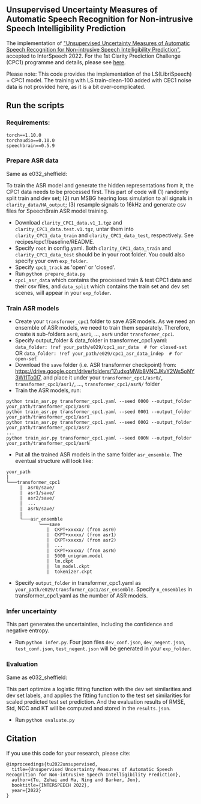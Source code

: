 ## Unsupervised Uncertainty Measures of Automatic Speech Recognition for Non-intrusive Speech Intelligibility Prediction
The implementation of ["Unsupervised Uncertainty Measures of Automatic Speech Recognition for Non-intrusive Speech Intelligibility Prediction"](https://arxiv.org/abs/2204.04288), accepted to InterSpeech 2022. For the 1st Clarity Prediction Challenge (CPC1) programme and details, please see [here](https://claritychallenge.github.io/clarity2022-workshop/programme.html).

Please note: This code provides the implementation of the LS(LibriSpeech) + CPC1 model. The training with LS train-clean-100 added with CEC1 noise data is not provided here, as it is a bit over-complicated.

## Run the scripts
### Requirements:
```
torch==1.10.0
torchaudio==0.10.0
speechbrain==0.5.9
```

### Prepare ASR data
Same as e032_sheffield:

To train the ASR model and generate the hidden representations from it, the CPC1 data needs to be processed first. This part of code will (1) randomly split train and dev set; (2) run MSBG hearing loss simulation to all signals in `clarity_data/HA_output`; (3) resample signals to 16kHz and generate csv files for SpeechBrain ASR model training.
- Download `clarity_CPC1_data.v1_1.tgz` and `clarity_CPC1_data.test.v1.tgz`, untar them into `clarity_CPC1_data_train` and `clarity_CPC1_data_test`, respectively. See recipes/cpc1/baseline/README.
- Specify `root` in config.yaml. Both `clarity_CPC1_data_train` and `clarity_CPC1_data_test` should be in your root folder. You could also specify your own `exp_folder`.
- Specify `cpc1_track` as 'open' or 'closed'.
- Run `python prepare_data.py`
- `cpc1_asr_data` which contains the processed train & test CPC1 data and their csv files, and `data_split` which contains the train set and dev set scenes, will appear in your `exp_folder`.

### Train ASR models
- Create your `transformer_cpc1` folder to save ASR models. As we need an ensemble of ASR models, we need to train them separately. Therefore, create `N` sub-folders `asr0`, `asr1`, ..., `asrN` under `transformer_cpc1`.
- Specify output_folder & data_folder in transformer_cpc1.yaml:
`data_folder: !ref your_path/e029/cpc1_asr_data  # for closed-set`
OR
`data_folder: !ref your_path/e029/cpc1_asr_data_indep  # for open-set`
- Download the `save` folder (i.e. ASR transformer checkpoint) from: https://drive.google.com/drive/folders/1ZudxqMWb8VNCJKvY2Ws5oNY3WI1To0I7, and place it under your `transformer_cpc1/asr0/`, `transformer_cpc1/asr1/`, ..., `transformer_cpc1/asrN/` folder
- Train the ASR models, run:
```
python train_asr.py transformer_cpc1.yaml --seed 0000 --output_folder your_path/transformer_cpc1/asr0
python train_asr.py transformer_cpc1.yaml --seed 0001 --output_folder your_path/transformer_cpc1/asr1
python train_asr.py transformer_cpc1.yaml --seed 0002 --output_folder your_path/transformer_cpc1/asr2
...
python train_asr.py transformer_cpc1.yaml --seed 000N --output_folder your_path/transformer_cpc1/asrN
```
- Put all the trained ASR models in the same folder `asr_ensemble`. The eventual structure will look like:
```text
your_path
|
└───transformer_cpc1
     |  asr0/save/
     |  asr1/save/
     |  asr2/save/
     |  ...
     |  asrN/save/
     |
     └───asr_ensemble
            └───save
               |  CKPT+xxxxx/ (from asr0)
               |  CKPT+xxxxx/ (from asr1)
               |  CKPT+xxxxx/ (from asr2)
               |  ...
               |  CKPT+xxxxx/ (from asrN)
               |  5000_unigram.model
               |  lm.ckpt
               |  lm_model.ckpt
               |  tokenizer.ckpt
```
- Specify `output_folder` in transformer_cpc1.yaml as `your_path/e029/transformer_cpc1/asr_ensemble`. Specify `n_ensembles`  in transformer_cpc1.yaml as the number of ASR models.

### Infer uncertainty
This part generates the uncertainties, including the confidence and negative entropy.
- Run `python infer.py`. Four json files `dev_conf.json`, `dev_negent.json`, `test_conf.json`, `test_negent.json` will be generated in your `exp_folder`.

### Evaluation
Same as e032_sheffield:

This part optimize a logistic fitting function with the dev set similarities and dev set labels, and applies the fitting function to the test set similarities for scaled predicted test set prediction. And the evaluation results of RMSE, Std, NCC and KT will be computed and stored in the `results.json`.
- Run `python evaluate.py`

## Citation
If you use this code for your research, please cite:
```text
@inproceedings{tu2022unsupervised,
  title={Unsupervised Uncertainty Measures of Automatic Speech Recognition for Non-intrusive Speech Intelligibility Prediction},
  author={Tu, Zehai and Ma, Ning and Barker, Jon},
  booktitle={INTERSPEECH 2022},
  year={2022}
}
```
